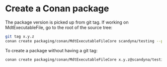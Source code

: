 # Create a Conan package

The package version is picked up from git tag.
If working on MdtExecutableFile, go to the root of the source tree:
```bash
git tag x.y.z
conan create packaging/conan/MdtExecutableFileCore scandyna/testing --profile:build $CONAN_PROFILE_BUILD --profile:host $CONAN_PROFILE_HOST --settings:build build_type=Release --settings:host build_type=$BUILD_TYPE
```

To create a package without having a git tag:
```bash
conan create packaging/conan/MdtExecutableFileCore x.y.z@scandyna/testing --profile:build $CONAN_PROFILE_BUILD --profile:host $CONAN_PROFILE_HOST --settings:build build_type=Release --settings:host build_type=$BUILD_TYPE
```
